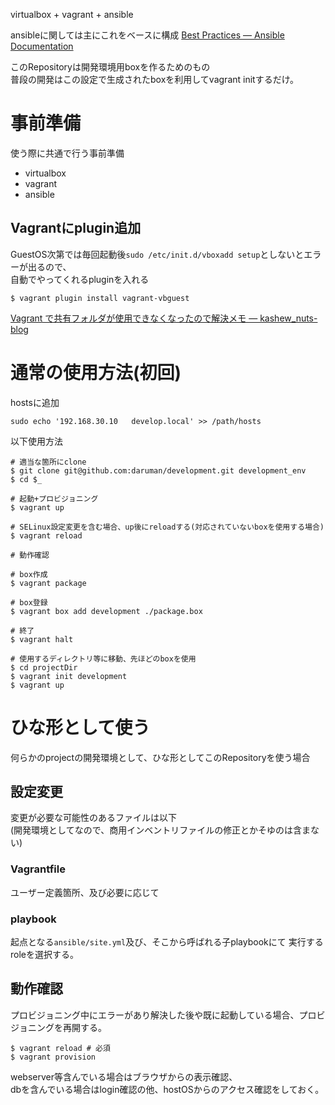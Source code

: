 

virtualbox + vagrant + ansible  

ansibleに関しては主にこれをベースに構成
[Best Practices — Ansible Documentation](http://docs.ansible.com/playbooks_best_practices.html)

このRepositoryは開発環境用boxを作るためのもの  
普段の開発はこの設定で生成されたboxを利用してvagrant initするだけ。


事前準備
================================================================================

使う際に共通で行う事前準備

- virtualbox
- vagrant
- ansible

Vagrantにplugin追加
--------------------------------------------------------------------------------

GuestOS次第では毎回起動後`sudo /etc/init.d/vboxadd setup`としないとエラーが出るので、  
自動でやってくれるpluginを入れる

```
$ vagrant plugin install vagrant-vbguest
```

[Vagrant で共有フォルダが使用できなくなったので解決メモ — kashew_nuts-blog][1]



通常の使用方法(初回)
================================================================================

hostsに追加
```
sudo echo '192.168.30.10   develop.local' >> /path/hosts
```

以下使用方法
```
# 適当な箇所にclone
$ git clone git@github.com:daruman/development.git development_env
$ cd $_

# 起動+プロビジョニング
$ vagrant up

# SELinux設定変更を含む場合、up後にreloadする(対応されていないboxを使用する場合)
$ vagrant reload

# 動作確認

# box作成
$ vagrant package

# box登録
$ vagrant box add development ./package.box

# 終了
$ vagrant halt

# 使用するディレクトリ等に移動、先ほどのboxを使用
$ cd projectDir
$ vagrant init development
$ vagrant up
```



ひな形として使う
================================================================================

何らかのprojectの開発環境として、ひな形としてこのRepositoryを使う場合


設定変更
--------------------------------------------------------------------------------

変更が必要な可能性のあるファイルは以下  
(開発環境としてなので、商用インベントリファイルの修正とかそゆのは含まない)


### Vagrantfile

ユーザー定義箇所、及び必要に応じて


### playbook

起点となる`ansible/site.yml`及び、そこから呼ばれる子playbookにて
実行するroleを選択する。




動作確認
--------------------------------------------------------------------------------

プロビジョニング中にエラーがあり解決した後や既に起動している場合、プロビジョニングを再開する。
```
$ vagrant reload # 必須
$ vagrant provision
```

webserver等含んでいる場合はブラウザからの表示確認、  
dbを含んでいる場合はlogin確認の他、hostOSからのアクセス確認をしておく。









[1]: http://kashewnuts.bitbucket.org/2013/08/25/vagrantvbguest.html

